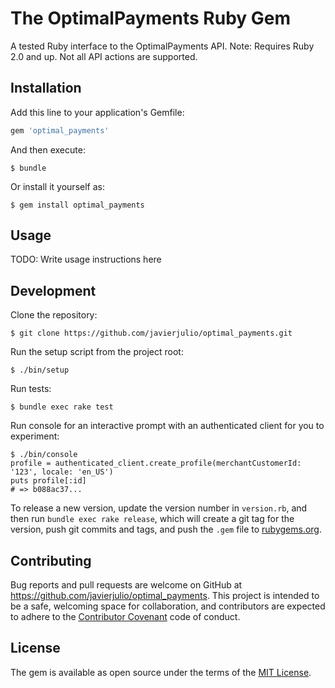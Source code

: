 # The OptimalPayments Ruby Gem

A tested Ruby interface to the OptimalPayments API. Note: Requires Ruby 2.0 and up. Not all API actions are supported.

## Installation

Add this line to your application's Gemfile:

```ruby
gem 'optimal_payments'
```

And then execute:

    $ bundle

Or install it yourself as:

    $ gem install optimal_payments

## Usage

TODO: Write usage instructions here

## Development

Clone the repository:

    $ git clone https://github.com/javierjulio/optimal_payments.git

Run the setup script from the project root:

    $ ./bin/setup

Run tests:

    $ bundle exec rake test

Run console for an interactive prompt with an authenticated client for you to experiment:

    $ ./bin/console
    profile = authenticated_client.create_profile(merchantCustomerId: '123', locale: 'en_US')
    puts profile[:id]
    # => b088ac37...

To release a new version, update the version number in `version.rb`, and then run `bundle exec rake release`, which will create a git tag for the version, push git commits and tags, and push the `.gem` file to [rubygems.org](https://rubygems.org).

## Contributing

Bug reports and pull requests are welcome on GitHub at https://github.com/javierjulio/optimal_payments. This project is intended to be a safe, welcoming space for collaboration, and contributors are expected to adhere to the [Contributor Covenant](contributor-covenant.org) code of conduct.

## License

The gem is available as open source under the terms of the [MIT License](http://opensource.org/licenses/MIT).
